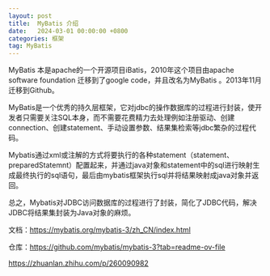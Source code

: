 ```yaml
---
layout: post
title:  MyBatis 介绍
date:   2024-03-01 00:00:00 +0800
categories: 框架
tag: MyBatis 
---
```








MyBatis 本是apache的一个开源项目iBatis，2010年这个项目由apache software foundation 迁移到了google code，并且改名为MyBatis 。2013年11月迁移到Github。

MyBatis是一个优秀的持久层框架，它对jdbc的操作数据库的过程进行封装，使开发者只需要关注SQL本身，而不需要花费精力去处理例如注册驱动、创建connection、创建statement、手动设置参数、结果集检索等jdbc繁杂的过程代码。

Mybatis通过xml或注解的方式将要执行的各种statement（statement、preparedStatemnt）配置起来，并通过java对象和statement中的sql进行映射生成最终执行的sql语句，最后由mybatis框架执行sql并将结果映射成java对象并返回。

总之，Mybatis对JDBC访问数据库的过程进行了封装，简化了JDBC代码，解决JDBC将结果集封装为Java对象的麻烦。



文档：https://mybatis.org/mybatis-3/zh_CN/index.html

仓库：https://github.com/mybatis/mybatis-3?tab=readme-ov-file



https://zhuanlan.zhihu.com/p/260090982

